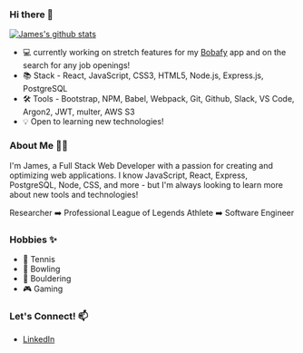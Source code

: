 ### Hi there 👋

[![James's github stats](https://github-readme-stats.vercel.app/api?username=jamessding&theme=vue-dark&hide=stars,contribs)](https://github.com/jamessding/github-readme-stats)

- 💻 currently working on stretch features for my [Bobafy](https://bobafy.herokuapp.com/) app and on the search for any job openings!
- 📚 Stack - React, JavaScript, CSS3, HTML5, Node.js, Express.js, PostgreSQL
- 🛠️ Tools - Bootstrap, NPM, Babel, Webpack, Git, Github, Slack, VS Code, Argon2, JWT, multer, AWS S3
- 💡 Open to learning new technologies!

### About Me 👨‍💻

I'm James, a Full Stack Web Developer with a passion for creating and optimizing web applications. I know JavaScript, React, Express, PostgreSQL, Node, CSS, and more - but I'm always looking to learn more about new tools and technologies!

Researcher  :arrow_right:  Professional League of Legends Athlete  :arrow_right:  Software Engineer

### Hobbies ✨
- 🎾 Tennis
- 🎳 Bowling
- 🧗 Bouldering
- :video_game: Gaming

### Let's Connect! 📫
- [LinkedIn](https://www.linkedin.com/in/jamessding/)
